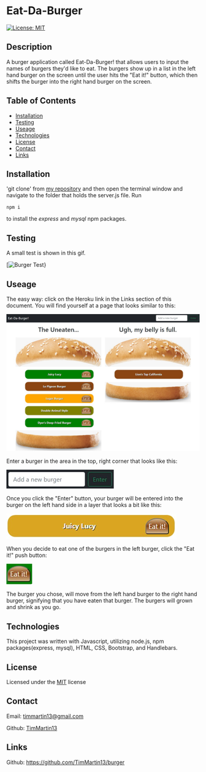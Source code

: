 # Eat-Da-Burger

[![License: MIT](https://img.shields.io/badge/License-MIT-yellow.svg)](https://opensource.org/licenses/MIT)


## Description

A burger application called Eat-Da-Burger! that allows users to input the names of burgers they'd like to eat. The burgers show up in a list in the left hand burger on the screen until the user hits the "Eat it!" button, which then shifts the burger into the right hand burger on the screen.


## Table of Contents
  
  * [Installation](#installation)
  * [Testing](#testing)
  * [Useage](#useage)
  * [Technologies](#technologies)
  * [License](#license)
  * [Contact](#contact)
  * [Links](#links)


## Installation

'git clone' from [my repository](https://github.com/TimMartin13/burger) and then open the terminal window and navigate to the folder that holds the server.js file. Run

```
npm i
```
to install the *express* and *mysql* npm packages. 


## Testing

A small test is shown in this gif.

[![Burger Test](./public/assets/img/Eat-Da-Burger!.gif)}

## Useage

The easy way: click on the Heroku link in the Links section of this document.  You will find yourself at a page that looks similar to this:

![homepage](./public/assets/img/lists.jpg)


Enter a burger in the area in the top, right corner that looks like this:

![add a burger](./public/assets/img/addBurger.jpg)

Once you click the "Enter" button, your burger will be entered into the burger on the left hand side in a layer that looks a bit like this:

![burger layer](./public/assets/img/burgerLayer.jpg)

When you decide to eat one of the burgers in the left burger, click the "Eat it!" push button:

![burger button](./public/assets/img/eatItButton.jpg)

The burger you chose, will move from the left hand burger to the right hand burger, signifying that you have eaten that burger. The burgers will grown and shrink as you go.

## Technologies

This project was written with Javascript, utilizing node.js, npm packages(express, mysql), HTML, CSS, Bootstrap, and Handlebars.

## License

Licensed under the [MIT](https://choosealicense.com/licenses/mit/) license 

## Contact

Email: timmartin13@gmail.com

Github: [TimMartin13](https://github.com/TimMartin13)

## Links


Github: https://github.com/TimMartin13/burger
